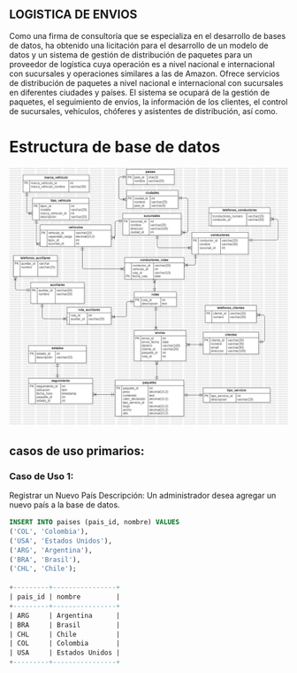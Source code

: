 ## LOGISTICA DE ENVIOS 
Como una firma de consultoría que se especializa en el desarrollo de bases de datos, ha obtenido
una licitación para el desarrollo de un modelo de datos y un sistema de gestión de distribución de
paquetes para un proveedor de logística cuya operación es a nivel nacional e internacional con
sucursales y operaciones similares a las de Amazon. Ofrece servicios de distribución de paquetes
a nivel nacional e internacional con sucursales en diferentes ciudades y países. El sistema se
ocupará de la gestión de paquetes, el seguimiento de envíos, la información de los clientes, el
control de sucursales, vehículos, chóferes y asistentes de distribución, así como.

# Estructura de base de datos
![alt text](ERDDiagram1.jpg)
## casos de uso primarios:

### Caso de Uso 1: 
Registrar un Nuevo País
Descripción: Un administrador desea agregar un nuevo país a la base de datos.

 ```sql
INSERT INTO paises (pais_id, nombre) VALUES 
('COL', 'Colombia'),
('USA', 'Estados Unidos'),
('ARG', 'Argentina'),
('BRA', 'Brasil'),
('CHL', 'Chile');

+---------+----------------+
| pais_id | nombre         |
+---------+----------------+
| ARG     | Argentina      |
| BRA     | Brasil         |
| CHL     | Chile          |
| COL     | Colombia       |
| USA     | Estados Unidos |
+---------+----------------+
 ```